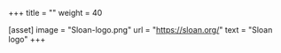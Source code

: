 +++
title = ""
weight = 40

[asset]
  image = "Sloan-logo.png"
  url = "https://sloan.org/"
  text = "Sloan logo"
+++
